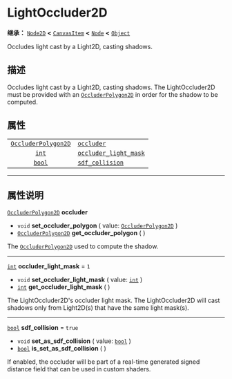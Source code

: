 <!-- ⚠ 请勿编辑本文件 ⚠ -->
<!-- 本文档使用脚本从 WeDot 引擎源码仓库生成。 -->
<!-- 生成脚本：https://github.com/WeDot-Engine/WeDot/tree/master/doc/tools/make_md.py； -->
<!-- 原文件：https://github.com/WeDot-Engine/WeDot/tree/master/doc/classes/LightOccluder2D.xml。 -->

<div id="_class_lightoccluder2d"></div>

# LightOccluder2D

**继承：** [`Node2D`](class_node2d.md) **<** [`CanvasItem`](class_canvasitem.md) **<** [`Node`](class_node.md) **<** [`Object`](class_object.md)

Occludes light cast by a Light2D, casting shadows.

## 描述

Occludes light cast by a Light2D, casting shadows. The LightOccluder2D must be provided with an [`OccluderPolygon2D`](class_occluderpolygon2d.md) in order for the shadow to be computed.

## 属性

|||
|:-:|:--|
| [`OccluderPolygon2D`](class_occluderpolygon2d.md) | [`occluder`](class_lightoccluder2d.md#class_lightoccluder2d_property_occluder)                       |          |
| [`int`](class_int.md)                             | [`occluder_light_mask`](class_lightoccluder2d.md#class_lightoccluder2d_property_occluder_light_mask) | ``1``    |
| [`bool`](class_bool.md)                           | [`sdf_collision`](class_lightoccluder2d.md#class_lightoccluder2d_property_sdf_collision)             | ``true`` |

<!-- rst-class:: classref-section-separator -->

---

## 属性说明

<div id="_class_lightoccluder2d_property_occluder"></div>

[`OccluderPolygon2D`](class_occluderpolygon2d.md) **occluder** <div id="class_lightoccluder2d_property_occluder"></div>

- `void` **set_occluder_polygon** ( value: [`OccluderPolygon2D`](class_occluderpolygon2d.md) )
- [`OccluderPolygon2D`](class_occluderpolygon2d.md) **get_occluder_polygon** ( )

The [`OccluderPolygon2D`](class_occluderpolygon2d.md) used to compute the shadow.

<!-- rst-class:: classref-item-separator -->

---

<div id="_class_lightoccluder2d_property_occluder_light_mask"></div>

[`int`](class_int.md) **occluder_light_mask** = ``1`` <div id="class_lightoccluder2d_property_occluder_light_mask"></div>

- `void` **set_occluder_light_mask** ( value: [`int`](class_int.md) )
- [`int`](class_int.md) **get_occluder_light_mask** ( )

The LightOccluder2D's occluder light mask. The LightOccluder2D will cast shadows only from Light2D(s) that have the same light mask(s).

<!-- rst-class:: classref-item-separator -->

---

<div id="_class_lightoccluder2d_property_sdf_collision"></div>

[`bool`](class_bool.md) **sdf_collision** = ``true`` <div id="class_lightoccluder2d_property_sdf_collision"></div>

- `void` **set_as_sdf_collision** ( value: [`bool`](class_bool.md) )
- [`bool`](class_bool.md) **is_set_as_sdf_collision** ( )

If enabled, the occluder will be part of a real-time generated signed distance field that can be used in custom shaders.

[^virtual]: 本方法通常需要用户覆盖才能生效。
[^const]: 本方法无副作用，不会修改该实例的任何成员变量。
[^vararg]: 本方法除了能接受在此处描述的参数外，还能够继续接受任意数量的参数。
[^constructor]: 本方法用于构造某个类型。
[^static]: 调用本方法无需实例，可直接使用类名进行调用。
[^operator]: 本方法描述的是使用本类型作为左操作数的有效运算符。
[^bitfield]: 这个值是由下列位标志构成位掩码的整数。
[^void]: 无返回值。
